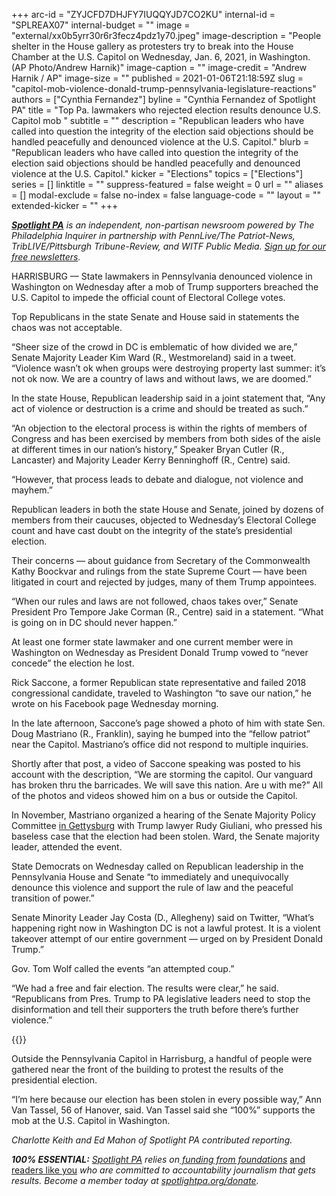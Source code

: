 +++
arc-id = "ZYJCFD7DHJFY7IUQQYJD7CO2KU"
internal-id = "SPLREAX07"
internal-budget = ""
image = "external/xx0b5yrr30r6r3fecz4pdz1y70.jpeg"
image-description = "People shelter in the House gallery as protesters try to break into the House Chamber at the U.S. Capitol on Wednesday, Jan. 6, 2021, in Washington. (AP Photo/Andrew Harnik)"
image-caption = ""
image-credit = "Andrew Harnik / AP"
image-size = ""
published = 2021-01-06T21:18:59Z
slug = "capitol-mob-violence-donald-trump-pennsylvania-legislature-reactions"
authors = ["Cynthia Fernandez"]
byline = "Cynthia Fernandez of Spotlight PA"
title = "Top Pa. lawmakers who rejected election results denounce U.S. Capitol mob "
subtitle = ""
description = "Republican leaders who have called into question the integrity of the election said objections should be handled peacefully and denounced violence at the U.S. Capitol."
blurb = "Republican leaders who have called into question the integrity of the election said objections should be handled peacefully and denounced violence at the U.S. Capitol."
kicker = "Elections"
topics = ["Elections"]
series = []
linktitle = ""
suppress-featured = false
weight = 0
url = ""
aliases = []
modal-exclude = false
no-index = false
language-code = ""
layout = ""
extended-kicker = ""
+++

<a href="https://www.spotlightpa.org/"><i><b>Spotlight PA</b></i></a><i> is an independent, non-partisan newsroom powered by The Philadelphia Inquirer in partnership with PennLive/The Patriot-News, TribLIVE/Pittsburgh Tribune-Review, and WITF Public Media. </i><a href="https://www.spotlightpa.org/newsletters"><i>Sign up for our free newsletters</i></a><i>.</i>

HARRISBURG — State lawmakers in Pennsylvania denounced violence in Washington on Wednesday after a mob of Trump supporters breached the U.S. Capitol to impede the official count of Electoral College votes.

Top Republicans in the state Senate and House said in statements the chaos was not acceptable.

“Sheer size of the crowd in DC is emblematic of how divided we are,” Senate Majority Leader Kim Ward (R., Westmoreland) said in a tweet. “Violence wasn’t ok when groups were destroying property last summer: it’s not ok now. We are a country of laws and without laws, we are doomed.”

In the state House, Republican leadership said in a joint statement that, “Any act of violence or destruction is a crime and should be treated as such.”

“An objection to the electoral process is within the rights of members of Congress and has been exercised by members from both sides of the aisle at different times in our nation’s history,” Speaker Bryan Cutler (R., Lancaster) and Majority Leader Kerry Benninghoff (R., Centre) said.

<script src="https://www.spotlightpa.org/embed.js" async></script><div data-spl-embed-version="1" data-spl-src="https://www.spotlightpa.org/embeds/newsletter/"></div>

“However, that process leads to debate and dialogue, not violence and mayhem.”

Republican leaders in both the state House and Senate, joined by dozens of members from their caucuses, objected to Wednesday’s Electoral College count and have cast doubt on the integrity of the state’s presidential election.

Their concerns — about guidance from Secretary of the Commonwealth Kathy Boockvar and rulings from the state Supreme Court — have been litigated in court and rejected by judges, many of them Trump appointees.

“When our rules and laws are not followed, chaos takes over,” Senate President Pro Tempore Jake Corman (R., Centre) said in a statement. “What is going on in DC should never happen.”

At least one former state lawmaker and one current member were in Washington on Wednesday as President Donald Trump vowed to “never concede” the election he lost.

Rick Saccone, a former Republican state representative and failed 2018 congressional candidate, traveled to Washington “to save our nation,” he wrote on his Facebook page Wednesday morning.

In the late afternoon, Saccone’s page showed a photo of him with state Sen. Doug Mastriano (R., Franklin), saying he bumped into the “fellow patriot” near the Capitol. Mastriano’s office did not respond to multiple inquiries.

Shortly after that post, a video of Saccone speaking was posted to his account with the description, “We are storming the capitol. Our vanguard has broken thru the barricades. We will save this nation. Are u with me?” All of the photos and videos showed him on a bus or outside the Capitol.

In November, Mastriano organized a hearing of the Senate Majority Policy Committee <a href="https://www.spotlightpa.org/news/2020/11/rudy-giuliani-trump-pennsylvania-election-senate-hearing/">in Gettysburg</a> with Trump lawyer Rudy Giuliani, who pressed his baseless case that the election had been stolen. Ward, the Senate majority leader, attended the event.

State Democrats on Wednesday called on Republican leadership in the Pennsylvania House and Senate “to immediately and unequivocally denounce this violence and support the rule of law and the peaceful transition of power.”

Senate Minority Leader Jay Costa (D., Allegheny) said on Twitter, “What’s happening right now in Washington DC is not a lawful protest. It is a violent takeover attempt of our entire government — urged on by President Donald Trump.”

Gov. Tom Wolf called the events “an attempted coup.”

“We had a free and fair election. The results were clear,” he said. “Republicans from Pres. Trump to PA legislative leaders need to stop the disinformation and tell their supporters the truth before there’s further violence.”

{{<picture src="external/h9jp77gzp1w0rzn6fwrh2sf5d8.jpeg" description="“I’m here because our election has been stolen in every possible way,&#34; Ann Van Tassel (left, in green) said." caption="“I’m here because our election has been stolen in every possible way,&#34; Ann Van Tassel (left, in green) said." credit="Charlotte Keith / Spotlight PA">}} 

Outside the Pennsylvania Capitol in Harrisburg, a handful of people were gathered near the front of the building to protest the results of the presidential election.

“I’m here because our election has been stolen in every possible way,” Ann Van Tassel, 56 of Hanover, said. Van Tassel said she “100%” supports the mob at the U.S. Capitol in Washington.

<i>Charlotte Keith and Ed Mahon of Spotlight PA contributed reporting.</i>

<i><b>100% ESSENTIAL:</b></i><i> </i><a href="https://www.spotlightpa.org/"><i>Spotlight PA</i></a><i> relies on</i><a href="https://www.spotlightpa.org/support"><i> funding from foundations</i></a><i> </i><a href="https://www.spotlightpa.org/support">and readers like you</a><i> who are committed to accountability journalism that gets results. Become a member today at </i><a href="http://checkout.fundjournalism.org/memberform?org_id=spotlightpa&campaign=701f4000000TVuIAAW"><i>spotlightpa.org/donate</i></a><i>.</i>
